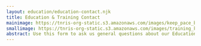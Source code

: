 ```yaml
---
layout: education/education-contact.njk
title: Education & Training Contact
mainimage: https://tnris-org-static.s3.amazonaws.com/images/keep_pace_banner.jpg
smallimage: https://tnris-org-static.s3.amazonaws.com/images/training_keep_pace_md.jpg
abstract: Use this form to ask us general questions about our Education & Training Program.
---
```


